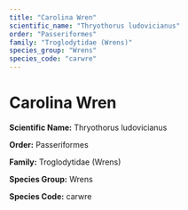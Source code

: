 ```yaml
---
title: "Carolina Wren"
scientific_name: "Thryothorus ludovicianus"
order: "Passeriformes"
family: "Troglodytidae (Wrens)"
species_group: "Wrens"
species_code: "carwre"
---
```


# Carolina Wren

**Scientific Name:** Thryothorus ludovicianus

**Order:** Passeriformes

**Family:** Troglodytidae (Wrens)

**Species Group:** Wrens

**Species Code:** carwre
